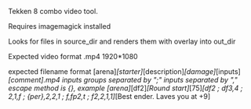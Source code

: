Tekken 8 combo video tool. 

Requires imagemagick installed

Looks for files in source_dir and renders them with overlay into out_dir

Expected video format
.mp4 1920*1080

expected filename format
[arena]_[starter]_[description]_[damage]_[inputs]_[comment].mp4
inputs groups separated by ";" inputs separated by "," escape method is {}, example
[arena]_[df2]_[Round start]_[75]_[df2 ; df3,4 ; 2,1,f ; {per},2,2,1 ; f,fp2,t ; f2,2,1,1]_[Best ender. Laves you at +9]